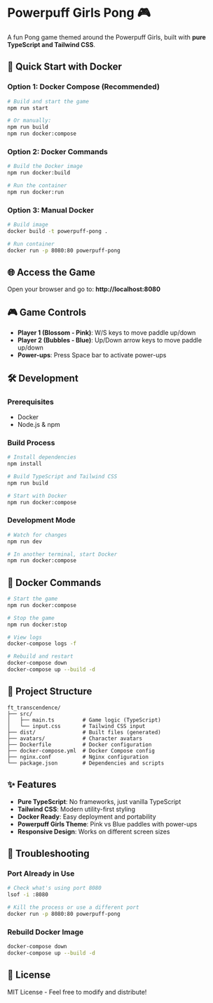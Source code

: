 # Powerpuff Girls Pong 🎮

A fun Pong game themed around the Powerpuff Girls, built with **pure TypeScript and Tailwind CSS**.

## 🚀 Quick Start with Docker

### Option 1: Docker Compose (Recommended)
```bash
# Build and start the game
npm run start

# Or manually:
npm run build
npm run docker:compose
```

### Option 2: Docker Commands
```bash
# Build the Docker image
npm run docker:build

# Run the container
npm run docker:run
```

### Option 3: Manual Docker
```bash
# Build image
docker build -t powerpuff-pong .

# Run container
docker run -p 8080:80 powerpuff-pong
```

## 🌐 Access the Game
Open your browser and go to: **http://localhost:8080**

## 🎮 Game Controls
- **Player 1 (Blossom - Pink)**: W/S keys to move paddle up/down
- **Player 2 (Bubbles - Blue)**: Up/Down arrow keys to move paddle up/down
- **Power-ups**: Press Space bar to activate power-ups

## 🛠️ Development

### Prerequisites
- Docker
- Node.js & npm

### Build Process
```bash
# Install dependencies
npm install

# Build TypeScript and Tailwind CSS
npm run build

# Start with Docker
npm run docker:compose
```

### Development Mode
```bash
# Watch for changes
npm run dev

# In another terminal, start Docker
npm run docker:compose
```

## 🐳 Docker Commands

```bash
# Start the game
npm run docker:compose

# Stop the game
npm run docker:stop

# View logs
docker-compose logs -f

# Rebuild and restart
docker-compose down
docker-compose up --build -d
```

## 📁 Project Structure
```
ft_transcendence/
├── src/
│   ├── main.ts         # Game logic (TypeScript)
│   └── input.css       # Tailwind CSS input
├── dist/               # Built files (generated)
├── avatars/            # Character avatars
├── Dockerfile          # Docker configuration
├── docker-compose.yml  # Docker Compose config
├── nginx.conf          # Nginx configuration
└── package.json        # Dependencies and scripts
```

## ✨ Features
- **Pure TypeScript**: No frameworks, just vanilla TypeScript
- **Tailwind CSS**: Modern utility-first styling
- **Docker Ready**: Easy deployment and portability
- **Powerpuff Girls Theme**: Pink vs Blue paddles with power-ups
- **Responsive Design**: Works on different screen sizes

## 🔧 Troubleshooting

### Port Already in Use
```bash
# Check what's using port 8080
lsof -i :8080

# Kill the process or use a different port
docker run -p 8080:80 powerpuff-pong
```

### Rebuild Docker Image
```bash
docker-compose down
docker-compose up --build -d
```

## 📝 License
MIT License - Feel free to modify and distribute! 
